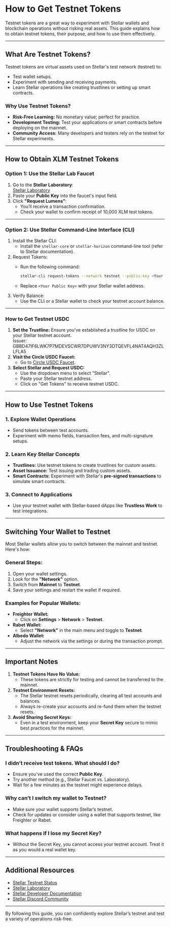 # How to Get Testnet Tokens

Testnet tokens are a great way to experiment with Stellar wallets and blockchain operations without risking real assets. This guide explains how to obtain testnet tokens, their purpose, and how to use them effectively.

***

## **What Are Testnet Tokens?**

Testnet tokens are virtual assets used on Stellar's test network (testnet) to:

* Test wallet setups.
* Experiment with sending and receiving payments.
* Learn Stellar operations like creating trustlines or setting up smart contracts.

### **Why Use Testnet Tokens?**

* **Risk-Free Learning:** No monetary value; perfect for practice.
* **Development Testing:** Test your applications or smart contracts before deploying on the mainnet.
* **Community Access:** Many developers and testers rely on the testnet for Stellar experiments.

***

## **How to Obtain XLM Testnet Tokens**

### **Option 1: Use the Stellar Lab Faucet**

1. Go to the **Stellar Laboratory**:\
   [Stellar Laboratory](https://lab.stellar.org/account/fund?$=network$id=testnet\&label=Testnet\&horizonUrl=https:////horizon-testnet.stellar.org\&rpcUrl=https:////soroban-testnet.stellar.org\&passphrase=Test%20SDF%20Network%20/;%20September%202015;;)
2. Paste your **Public Key** into the faucet's input field.
3. Click **"Request Lumens"**:
   * You’ll receive a transaction confirmation.
   * Check your wallet to confirm receipt of 10,000 XLM test tokens.

***

### **Option 2: Use Stellar Command-Line Interface (CLI)**

1. Install the Stellar CLI:
   * Install the `stellar-core` or `stellar-horizon` command-line tool (refer to Stellar documentation).
2. Request Tokens:
   *   Run the following command:

       ```bash
       stellar-cli request-tokens --network testnet --public-key <Your Public Key>
       ```
   * Replace `<Your Public Key>` with your Stellar wallet address.
3. Verify Balance:
   * Use the CLI or a Stellar wallet to check your testnet account balance.

***

### **How to Get Testnet USDC**

1. **Set the Trustline:** Ensure you've established a trustline for USDC on your Stellar testnet account. \
   Issuer: GBBD47IF6LWK7P7MDEVSCWR7DPUWV3NY3DTQEVFL4NAT4AQH3ZLLFLA5
2. **Visit the Circle USDC Faucet:**
   * Go to [Circle USDC Faucet](https://faucet.circle.com/).
3. **Select Stellar and Request USDC:**
   * Use the dropdown menu to select "Stellar".
   * Paste your Stellar testnet address.
   * Click on "Get Tokens" to receive testnet USDC.

***

## **How to Use Testnet Tokens**

### **1. Explore Wallet Operations**

* Send tokens between test accounts.
* Experiment with memo fields, transaction fees, and multi-signature setups.

### **2. Learn Key Stellar Concepts**

* **Trustlines:** Use testnet tokens to create trustlines for custom assets.
* **Asset Issuance:** Test issuing and trading custom assets.
* **Smart Contracts:** Experiment with Stellar's **pre-signed transactions** to simulate smart contracts.

### **3. Connect to Applications**

* Use your testnet wallet with Stellar-based dApps like **Trustless Work** to test integrations.

***

## **Switching Your Wallet to Testnet**

Most Stellar wallets allow you to switch between the mainnet and testnet. Here's how:

### **General Steps:**

1. Open your wallet settings.
2. Look for the **"Network"** option.
3. Switch from **Mainnet** to **Testnet**.
4. Save your settings and restart the wallet if required.

### **Examples for Popular Wallets:**

* **Freighter Wallet:**
  * Click on **Settings** > **Network** > **Testnet**.
* **Rabet Wallet:**
  * Select **"Network"** in the main menu and toggle to **Testnet**.
* **Albedo Wallet:**
  * Adjust the network via the settings or during the transaction prompt.

***

## **Important Notes**

1. **Testnet Tokens Have No Value:**
   * These tokens are strictly for testing and cannot be transferred to the mainnet.
2. **Testnet Environment Resets:**
   * The Stellar testnet resets periodically, clearing all test accounts and balances.
   * Always re-create your accounts and re-fund them when the testnet resets.
3. **Avoid Sharing Secret Keys:**
   * Even in a test environment, keep your **Secret Key** secure to mimic best practices for the mainnet.

***

## **Troubleshooting & FAQs**

### **I didn’t receive test tokens. What should I do?**

* Ensure you’ve used the correct **Public Key**.
* Try another method (e.g., Stellar Faucet vs. Laboratory).
* Wait for a few minutes as the testnet might experience delays.

### **Why can’t I switch my wallet to Testnet?**

* Make sure your wallet supports Stellar’s testnet.
* Check for updates or consider using a wallet that supports testnet, like Freighter or Rabet.

### **What happens if I lose my Secret Key?**

* Without the Secret Key, you cannot access your testnet account. Treat it as you would a real wallet key.

***

## **Additional Resources**

* [Stellar Testnet Status](https://status.stellar.org/)
* [Stellar Laboratory](https://laboratory.stellar.org/)
* [Stellar Developer Documentation](https://developers.stellar.org/)
* [Stellar Discord Community](https://discord.com/invite/stellar)

***

By following this guide, you can confidently explore Stellar’s testnet and test a variety of operations risk-free.
